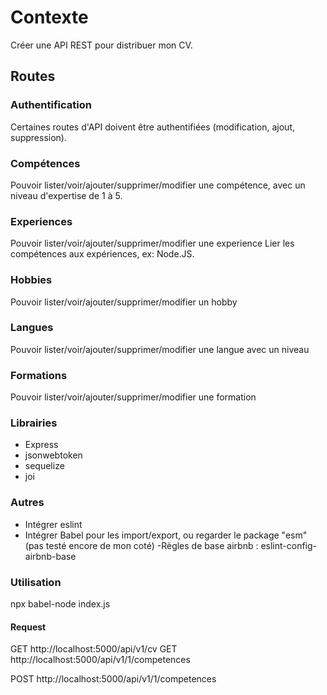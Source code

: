 # Contexte
Créer une API REST pour distribuer mon CV.

## Routes

### Authentification
Certaines routes d'API doivent être authentifiées (modification, ajout, suppression).

### Compétences
Pouvoir lister/voir/ajouter/supprimer/modifier une compétence, avec un niveau d'expertise de 1 à 5.

### Experiences
Pouvoir lister/voir/ajouter/supprimer/modifier une experience
Lier les compétences aux expériences, ex: Node.JS.

### Hobbies
Pouvoir lister/voir/ajouter/supprimer/modifier un hobby

 ### Langues
 Pouvoir lister/voir/ajouter/supprimer/modifier une langue avec un niveau

 ### Formations
 Pouvoir lister/voir/ajouter/supprimer/modifier une formation

 ### Librairies

- Express
- jsonwebtoken
- sequelize
- joi

### Autres

- Intégrer eslint
- Intégrer Babel pour les import/export, ou regarder le package "esm" (pas testé encore de mon coté)
-Règles de base airbnb : eslint-config-airbnb-base

### Utilisation

npx babel-node index.js

#### Request

GET http://localhost:5000/api/v1/cv
GET http://localhost:5000/api/v1/1/competences

POST http://localhost:5000/api/v1/1/competences
